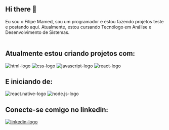 ## Hi there 👋

Eu sou o Filipe Mamed, sou um programador e estou fazendo projetos teste e postando aqui. Atualmente, estou cursando Tecnólogo em Análise e Desenvolvimento de Sistemas.
<br>
<br>

## Atualmente estou criando projetos com:

<img src="https://img.shields.io/badge/HTML5-E34F26?style=for-the-badge&logo=html5&logoColor=white" alt="html-logo"/>
<img src="https://img.shields.io/badge/CSS3-1572B6?style=for-the-badge&logo=css3&logoColor=white" alt="css-logo"/>
<img src="https://img.shields.io/badge/JavaScript-F7DF1E?style=for-the-badge&logo=javascript&logoColor=black" alt="javascript-logo"/>
<img src="https://img.shields.io/badge/React-61DAFB.svg?style=for-the-badge&logo=React&logoColor=black" alt="react-logo"/>

## E iniciando de:

<img src="https://img.shields.io/badge/React_Native-20232A?style=for-the-badge&logo=react&logoColor=61DAFB" alt="react.native-logo"/>

<img src="https://img.shields.io/badge/Node.js-5FA04E.svg?style=for-the-badge&logo=nodedotjs&logoColor=white" alt="node.js-logo"/>

## Conecte-se comigo no linkedin:

<a href="https://www.linkedin.com/in/filipe-m-68a21827b/"><img src="https://img.shields.io/badge/LinkedIn-0077B5?style=for-the-badge&logo=linkedin&logoColor=white" alt="linkedin-logo"/>
